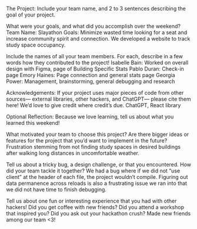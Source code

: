 The Project: Include your team name, and 2 to 3 sentences describing the goal of your project. 

What were your goals, and what did you accomplish over the weekend?
Team Name: Slayathon 
Goals: Minimize wasted time looking for a seat and increase community spirit and connection. We developed a website to track study space occupancy. 

Include the names of all your team members. For each, describe in a few words how they contributed to the project!
Isabelle Bain: Worked on overall design with Figma, page of Building Specific Stats
Pablo Duran: Check-in page 
Emory Haines: Page connection and general stats page 
Georgia Power: Management, brainstorming, general debugging and research 

Acknowledgements: If your project uses major pieces of code from other sources— external libraries, other hackers, and ChatGPT— please cite them here! We’d love to give credit where credit’s due.
ChatGPT, React library 

Optional Reflection: Because we love learning, tell us about what you learned this weekend!

What motivated your team to choose this project? Are there bigger ideas or features for the project that you’d want to implement in the future?
	Frustration stemming from not finding study spaces in desired buildings after walking long distances in uncomfortable weather. 

Tell us about a tricky bug, a design challenge, or that you encountered. How did your team tackle it together?
We had a bug where if we did not “use client” at the header of each file, the project wouldn’t compile. Figuring out data permanence across reloads is also a frustrating issue we ran into that we did not have time to finish debugging. 

Tell us about one fun or interesting experience that you had with other hackers! Did you get coffee with new friends? 
Did you attend a workshop that inspired you? Did you ask out your hackathon crush?
Made new friends among our team <3!
